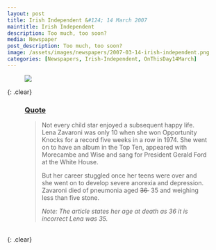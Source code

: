 ```yaml
---
layout: post
title: Irish Independent &#124; 14 March 2007
maintitle: Irish Independent
description: Too much, too soon?
media: Newspaper
post_description: Too much, too soon?
image: /assets/images/newspapers/2007-03-14-irish-independent.png
categories: [Newspapers, Irish-Independent, OnThisDay14March]
---
```


<figure class="fig3">
<a href="{{ page.image }}"><img src="{{ page.image }}" class="full-width zoom-in"></a>
</figure>

{: .clear}

<figure class="fig3">
<h3 id="quote"><a href="#quote">Quote</a></h3>
<blockquote>
<p>Not every child star enjoyed a subsequent happy life. Lena Zavaroni was only 10 when she won Opportunity Knocks for a record five weeks in a row in 1974. She went on to have an album in the Top Ten, appeared with Morecambe and Wise and sang for President Gerald Ford at the White House.</p>
<p>But her career stuggled once her teens were over and she went on to develop severe anorexia and depression. Zavaroni died of pneumonia aged <s>36&nbsp;</s> 35 and weighing less than five stone.</p>
<cite>Note: The article states her age at death as 36 it is incorrect Lena was 35.</cite>
</blockquote>
</figure>

<br />{: .clear}

